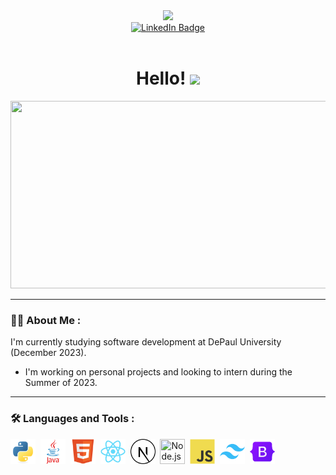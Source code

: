 <div id="header" align="center">
    <img src="https://media.giphy.com/media/uprwwjptZW4Za/giphy.gif" width="200"/>
    <div id="badges">
      <a href="https://www.linkedin.com/in/david-kulis-441b93198/">
        <img src="https://img.shields.io/badge/LinkedIn-blue?style=for-the-badge&logo=linkedin&logoColor=white" alt="LinkedIn Badge"/>
      </a>
    </div>
    <img src="https://komarev.com/ghpvc/?username=Daveedai&style=flat-square&color=blue" alt=""/>
    <h1>
      Hello!
      <img src="https://media.giphy.com/media/hvRJCLFzcasrR4ia7z/giphy.gif" width="30px"/>
    </h1>
</div>
<div align="center">
    <img src="https://media.giphy.com/media/dWesBcTLavkZuG35MI/giphy.gif" width="600" height="300"/>
</div>

---

### 👨‍💻 About Me :
I'm currently studying software development at DePaul University (December 2023).
- I'm working on personal projects and looking to intern during the Summer of 2023.

---

### 🛠️ Languages and Tools :
<div>
  <img src="https://github.com/devicons/devicon/blob/master/icons/python/python-original.svg" title="Python" alt="Python" width="40" height="40"/>&nbsp;
  <img src="https://github.com/devicons/devicon/blob/master/icons/java/java-original-wordmark.svg" title="Java" alt="Java" width="40" height="40"/>&nbsp;
  <img src="https://github.com/devicons/devicon/blob/master/icons/html5/html5-original.svg" title="HTML5" alt="HTML5" width="40" height="40"/>&nbsp;
  <img src="https://github.com/devicons/devicon/blob/master/icons/react/react-original.svg" title="React" alt="React" 
  width="40" height="40"/>&nbsp;
  <img src="https://github.com/devicons/devicon/blob/master/icons/nextjs/nextjs-line.svg" title="Next.js" alt"Next.js" width="40" height="40"/>&nbsp;
  <img src="https://github.com/devicons/devicon/blob/master/icons/nextjs/nodejs-original.svg" title="Node.js" alt"Node.js" width="40" height="40"/>&nbsp;
  <img src="https://github.com/devicons/devicon/blob/master/icons/javascript/javascript-original.svg" title="JavaScript" alt="JavaScript" 
  width="40" height="40"/>&nbsp;
  <img src="https://github.com/devicons/devicon/blob/master/icons/tailwindcss/tailwindcss-plain.svg" title="TailwindCSS" alt="TailwindCSS" width="40" height="40"/>&nbsp;
  <img src="https://github.com/devicons/devicon/blob/master/icons/bootstrap/bootstrap-original.svg" title="Bootstrap" alt="Bootstrap"
  width="40" height="40"/>&nbsp;
</div>
<!---
Daveedai/Daveedai is a ✨ special ✨ repository because its `README.md` (this file) appears on your GitHub profile.
You can click the Preview link to take a look at your changes.
--->

